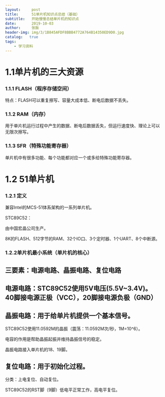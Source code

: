 ```yaml
---
layout:     post
title:      51单片机知识点总结（基础）
subtitle:   开始慢慢总结单片机的知识点
date:       2019-10-03
author:     张振
header-img: img/3/1B845AFDF8BBB4772A764B14350ED9D0.jpg
catalog:   true
tags:
    - 学习资料
---
```

# 1.1单片机的三大资源

### 1.1.1 FLASH（程序存储空间<ROM>）

特点：FLASH可以重复擦写、容量大成本低、断电后数据不丢失。

### 1.1.2 RAM（内存）

用于单片机运行过程中产生的数据、断电后数据丢失，但运行速度快、理论上可以无限次擦写。

### 1.1.3 SFR（特殊功能寄存器）

单片机中有很多功能、每个功能都对应一个或多给特殊功能寄存器。

# 1.2 51单片机

### 1.2.1 定义

兼容Intel的MCS-51体系架构的一系列单片机。

STC89C52：

由中国宏晶公司生产。

8K的FLASH、512字节的RAM、32个IO口、3个定时器、1个UART、8个中断源。

### 1.2.2单片机最小系统（单片机的核心）

## 三要素：电源电路、晶振电路、复位电路


## 电源电路：STC89C52使用5V电压(5.5V~3.4V)。40脚接电源正极（VCC），20脚接电源负极（GND）

## 晶振电路：用于给单片机提供一个基本信号。

STC89C52使用11.0592M的晶振（震荡：11.0592M次/秒，1M=10^6）。

电容的作用是帮助晶振起振并维持晶振信号的稳定。

晶振电路接入单片机的18、19脚。


## 复位电路：用于初始化过程。

分类：上电复位、自动复位。

STC89C52的RST脚（9脚）低电平正常工作，高电平复位。
